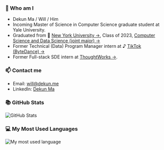 ### 🙋‍ Who am I
+ Dekun Ma / Will / Him
+ Incoming Master of Science in Computer Science graduate student at  Yale University.
+ Graduated from 🗽&nbsp;[New York University →](https://nyu.edu), Class of 2023, [Computer Science and Data Science (joint major) →](https://cs.nyu.edu/home/undergrad/major_programs.html)
+ Former Technical (Data) Program Manager intern at ♪ [TikTok (ByteDance) →](https://www.tiktok.com/about?lang=en)
+ Former Full-stack SDE intern at [ThoughtWorks →](https://www.thoughtworks.com/).

### 📫 Contact me
<!-- + Wechat: Magnoliae_Flos -->
+ Email: will@dekun.me
+ LinkedIn: [Dekun Ma](https://www.linkedin.com/in/dekunma)

### 📚 GitHub Stats
![GitHub Stats](https://github-readme-stats.vercel.app/api?username=dekunma&show_icons=true&theme=dracula)

### 💻 My Most Used Languages
![My most used language](https://github-readme-stats.vercel.app/api/top-langs/?username=dekunma&layout=compact&theme=dracula)
